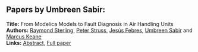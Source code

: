 <h2>Papers by Umbreen Sabir:</h2>
<p>
<b>Title:</b> From Modelica Models to Fault Diagnosis in Air Handling Units<br />
<b>Authors:</b> <a href="../authors/author_292.html">Raymond Sterling</a>, <a href="../authors/author_295.html">Peter Struss</a>, <a href="../authors/author_87.html">Jesús Febres</a>, <a href="../authors/author_264.html">Umbreen Sabir</a> and <a href="../authors/author_157.html">Marcus Keane</a><br />
<b>Links:</b> <a href="../abstracts/abstract_48.pdf">Abstract</a>, <a href="../submissions/ECP14096447_SterlingStrussFebresSabirKeane.pdf">Full paper</a>
</p>